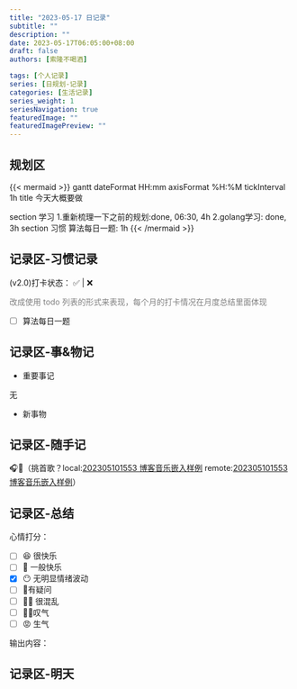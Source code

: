 ```yaml
---
title: "2023-05-17 日记录"
subtitle: ""
description: ""
date: 2023-05-17T06:05:00+08:00
draft: false
authors: [索隆不喝酒]

tags: [个人记录]
series: [日规划-记录]
categories: [生活记录]
series_weight: 1
seriesNavigation: true
featuredImage: ""
featuredImagePreview: ""
---
```

<!--more-->

## 规划区


{{< mermaid >}}
gantt
dateFormat HH:mm
axisFormat %H:%M
tickInterval 1h
title 今天大概要做

section 学习
	1.重新梳理一下之前的规划:done, 06:30, 4h
	2.golang学习: done, 3h
section 习惯
	算法每日一题: 1h
{{< /mermaid >}}


## 记录区-习惯记录

(v2.0)打卡状态： ✅   |  ❌ 

<font color=grey>改成使用 todo 列表的形式来表现，每个月的打卡情况在月度总结里面体现</font>

- [ ] 算法每日一题


## 记录区-事&物记

- 重要事记

无

- 新事物

## 记录区-随手记
🎧🎵（挑首歌？local:[202305101553 博客音乐嵌入样例](content/posts/life/music/202305101553%20博客音乐嵌入样例.md) remote:[202305101553 博客音乐嵌入样例](http://honghuiqiang.com/202305101553-%E5%8D%9A%E5%AE%A2%E9%9F%B3%E4%B9%90%E5%B5%8C%E5%85%A5%E6%A0%B7%E4%BE%8B/)）


## 记录区-总结

心情打分：
- [ ] 😆 很快乐
- [ ] 🙂 一般快乐
- [x] 😶 无明显情绪波动
- [ ] 🧐有疑问
- [ ] 😵‍💫 很混乱
- [ ] 😮‍💨叹气
- [ ] 😡 生气

输出内容：



## 记录区-明天


